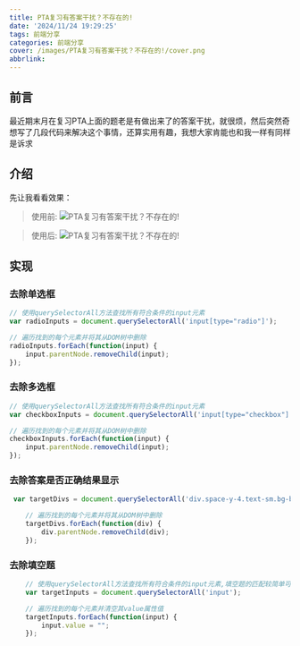 ```yaml
---
title: PTA复习有答案干扰？不存在的!
date: '2024/11/24 19:29:25'
tags: 前端分享
categories: 前端分享
cover: /images/PTA复习有答案干扰？不存在的!/cover.png
abbrlink: 
---
```


## 前言

最近期末月在复习PTA上面的题老是有做出来了的答案干扰，就很烦，然后突然奇想写了几段代码来解决这个事情，还算实用有趣，我想大家肯能也和我一样有同样是诉求

## 介绍
先让我看看效果：

> 使用前:
![PTA复习有答案干扰？不存在的!](/images/PTA复习有答案干扰？不存在的!/1.png)

> 使用后:
![PTA复习有答案干扰？不存在的!](/images/PTA复习有答案干扰？不存在的!/2.png)

## 实现
### 去除单选框

```ts
// 使用querySelectorAll方法查找所有符合条件的input元素
var radioInputs = document.querySelectorAll('input[type="radio"]');

// 遍历找到的每个元素并将其从DOM树中删除
radioInputs.forEach(function(input) {
    input.parentNode.removeChild(input);
});
```
### 去除多选框

```ts
// 使用querySelectorAll方法查找所有符合条件的input元素
var checkboxInputs = document.querySelectorAll('input[type="checkbox"]');

// 遍历找到的每个元素并将其从DOM树中删除
checkboxInputs.forEach(function(input) {
    input.parentNode.removeChild(input);
});
```
### 去除答案是否正确结果显示
```ts
 var targetDivs = document.querySelectorAll('div.space-y-4.text-sm.bg-bg-light.p-4.rounded-lg');

    // 遍历找到的每个元素并将其从DOM树中删除
    targetDivs.forEach(function(div) {
        div.parentNode.removeChild(div);
    });

```
### 去除填空题
```ts
    // 使用querySelectorAll方法查找所有符合条件的input元素,填空题的匹配较简单可能会出现错误删除请自行辨别
    var targetInputs = document.querySelectorAll('input');

    // 遍历找到的每个元素并清空其value属性值
    targetInputs.forEach(function(input) {
        input.value = "";
    });
```